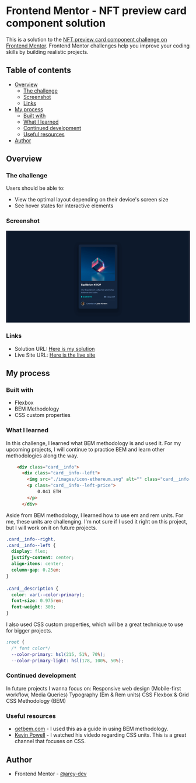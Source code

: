 # Frontend Mentor - NFT preview card component solution

This is a solution to the [NFT preview card component challenge on Frontend Mentor](https://www.frontendmentor.io/challenges/nft-preview-card-component-SbdUL_w0U). Frontend Mentor challenges help you improve your coding skills by building realistic projects. 

## Table of contents

- [Overview](#overview)
  - [The challenge](#the-challenge)
  - [Screenshot](#screenshot)
  - [Links](#links)
- [My process](#my-process)
  - [Built with](#built-with)
  - [What I learned](#what-i-learned)
  - [Continued development](#continued-development)
  - [Useful resources](#useful-resources)
- [Author](#author)

## Overview

### The challenge

Users should be able to:

- View the optimal layout depending on their device's screen size
- See hover states for interactive elements

### Screenshot

![](./screenshot.png)

### Links

- Solution URL: [Here is my solution](https://www.frontendmentor.io/solutions/preview-card-built-using-css-flexbox-BJkIassUc)
- Live Site URL: [Here is the live site](https://arey-dev.github.io/nft-preview-card-component-main/)

## My process

### Built with

- Flexbox
- BEM Methodology
- CSS custom properties

### What I learned
In this challenge, I learned what BEM methodology is and used it. For my upcoming projects, I will continue to practice BEM and learn other methodologies along the way.  

```html
    <div class="card__info">
      <div class="card__info--left">
        <img src="./images/icon-ethereum.svg" alt="" class="card__info--left-icon"/>
        <p class="card__info--left-price">
            0.041 ETH
        </p>
      </div>
```

Aside from BEM methodology, I learned how to use em and rem units. For me, these units are challenging. I'm not sure if I used it right on this project, but I will work on it on future projects.

```css
.card__info--right,
.card__info--left {
  display: flex;
  justify-content: center;
  align-items: center;
  column-gap: 0.25em;
}

.card__description {
  color: var(--color-primary);
  font-size: 0.975rem;
  font-weight: 300;
}
```

I also used CSS custom properties, which will be a great technique to use for bigger projects.
```css
:root {
  /* font color*/
  --color-primary: hsl(215, 51%, 70%);
  --color-primary-light: hsl(178, 100%, 50%);
```

### Continued development

In future projects I wanna focus on:
Responsive web design (Mobile-first workflow, Media Queries)
Typography (Em & Rem units)
CSS Flexbox & Grid
CSS Methodology (BEM)

### Useful resources

- [getbem.com](http://getbem.com/introduction/) - I used this as a guide in using BEM methodology.
- [Kevin Powell](https://www.youtube.com/kepowob) - I watched his videdo regarding CSS units. This is a great channel that focuses on CSS.

## Author

- Frontend Mentor - [@arey-dev](https://www.frontendmentor.io/profile/arey-dev)
